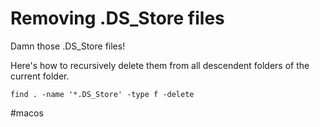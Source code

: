 # Removing .DS_Store files
Damn those .DS_Store files!

Here's how to recursively delete them from all descendent folders of the current folder.

`find . -name '*.DS_Store' -type f -delete`

#macos